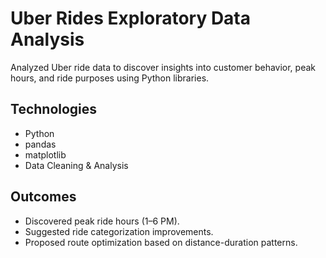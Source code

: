 # Uber Rides Exploratory Data Analysis

Analyzed Uber ride data to discover insights into customer behavior, peak hours, and ride purposes using Python libraries.

## Technologies
- Python
- pandas
- matplotlib
- Data Cleaning & Analysis

## Outcomes
- Discovered peak ride hours (1–6 PM).
- Suggested ride categorization improvements.
- Proposed route optimization based on distance-duration patterns.

